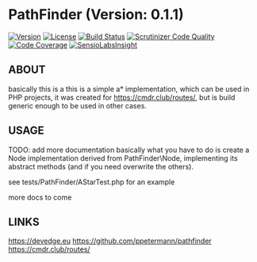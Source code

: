 # PathFinder (Version: 0.1.1)
[![Version](http://img.shields.io/packagist/v/devedge/pathfinder.svg)](https://packagist.org/packages/devedge/pathfinder)
[![License](http://img.shields.io/packagist/l/devedge/pathfinder.svg)](https://github.com/ppetermann/pathfinder)
[![Build Status](https://scrutinizer-ci.com/g/ppetermann/pathfinder/badges/build.png?b=master)](https://scrutinizer-ci.com/g/ppetermann/pathfinder/build-status/master)
[![Scrutinizer Code Quality](https://scrutinizer-ci.com/g/ppetermann/pathfinder/badges/quality-score.png?b=master)](https://scrutinizer-ci.com/g/ppetermann/pathfinder/?branch=master)
[![Code Coverage](https://scrutinizer-ci.com/g/ppetermann/pathfinder/badges/coverage.png?b=master)](https://scrutinizer-ci.com/g/ppetermann/pathfinder/?branch=master)
[![SensioLabsInsight](https://insight.sensiolabs.com/projects/6a3a8401-9124-4139-a080-b06f9901fe16/mini.png)](https://insight.sensiolabs.com/projects/6a3a8401-9124-4139-a080-b06f9901fe16)

## ABOUT
basically this is a this is a simple a* implementation, which can be used in PHP projects,
it was created for https://cmdr.club/routes/, but is build generic enough to be used
in other cases.

## USAGE
TODO: add more documentation
basically what you have to do is create a Node implementation derived from PathFinder\Node,
implementing its abstract methods (and if you need overwrite the others).

see tests/PathFinder/AStarTest.php for an example

more docs to come

## LINKS
https://devedge.eu
https://github.com/ppetermann/pathfinder
https://cmdr.club/routes/
